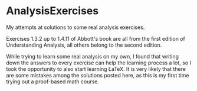 # AnalysisExercises
My attempts at solutions to some real analysis exercises.

Exercises 1.3.2 up to 1.4.11 of Abbott's book are all from the first edition of Understanding Analysis, all others belong to the second edition.

While trying to learn some real analysis on my own, I found that writing down the answers to every exercise can help the learning process a lot, 
so I took the opportunity to also start learning LaTeX. It is very likely that there are some mistakes among the solutions posted here, as this is my
first time trying out a proof-based math course.
